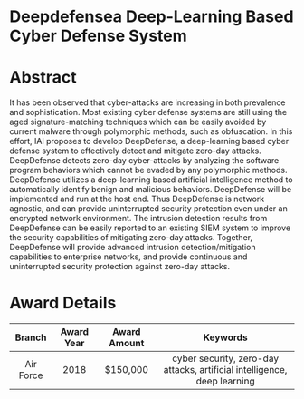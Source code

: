 
Deepdefensea Deep-Learning Based Cyber Defense System
=====================================================

# Abstract


It has been observed that cyber-attacks are increasing in both prevalence and sophistication. Most existing cyber defense systems are still using the aged signature-matching techniques which can be easily avoided by current malware through polymorphic methods, such as obfuscation. In this effort, IAI proposes to develop DeepDefense, a deep-learning based cyber defense system to effectively detect and mitigate zero-day attacks. DeepDefense detects zero-day cyber-attacks by analyzing the software program behaviors which cannot be evaded by any polymorphic methods. DeepDefense utilizes a deep-learning based artificial intelligence method to automatically identify benign and malicious behaviors. DeepDefense will be implemented and run at the host end. Thus DeepDefense is network agnostic, and can provide uninterrupted security protection even under an encrypted network environment. The intrusion detection results from DeepDefense can be easily reported to an existing SIEM system to improve the security capabilities of mitigating zero-day attacks. Together, DeepDefense will provide advanced intrusion detection/mitigation capabilities to enterprise networks, and provide continuous and uninterrupted security protection against zero-day attacks.  

# Award Details

|Branch|Award Year|Award Amount|Keywords|
| :---: | :---: | :---: | :---: |
|Air Force|2018|$150,000|cyber security, zero-day attacks, artificial intelligence, deep learning|
